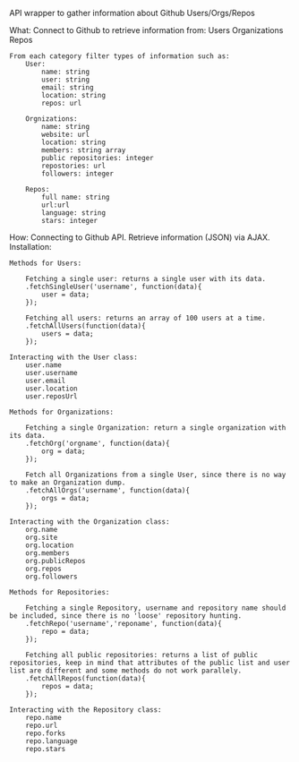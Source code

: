 API wrapper to gather information about Github Users/Orgs/Repos

What:
	Connect to Github to retrieve information from:
		Users
		Organizations
		Repos

	From each category filter types of information such as:
		User:
			name: string
			user: string
			email: string
			location: string
			repos: url

		Orgnizations:
			name: string
			website: url
			location: string
			members: string array
			public repositories: integer
			repostories: url
			followers: integer

		Repos:
			full name: string
			url:url
			language: string
			stars: integer
How:
	Connecting to Github API.
	Retrieve information (JSON) via AJAX.
Installation:

	Methods for Users:

		Fetching a single user: returns a single user with its data.
		.fetchSingleUser('username', function(data){
			user = data;
		});

		Fetching all users: returns an array of 100 users at a time.
		.fetchAllUsers(function(data){
			users = data;
		});

	Interacting with the User class:
		user.name 
		user.username
		user.email
		user.location
		user.reposUrl

	Methods for Organizations:

		Fetching a single Organization: return a single organization with its data.
		.fetchOrg('orgname', function(data){
			org = data;
		});

		Fetch all Organizations from a single User, since there is no way to make an Organization dump.
		.fetchAllOrgs('username', function(data){
			orgs = data;
		});

	Interacting with the Organization class:
		org.name
		org.site
		org.location
		org.members
		org.publicRepos
		org.repos
		org.followers

	Methods for Repositories:

		Fetching a single Repository, username and repository name should be included, since there is no 'loose' repository hunting.
		.fetchRepo('username','reponame', function(data){
			repo = data;
		});

		Fetching all public repositories: returns a list of public repositories, keep in mind that attributes of the public list and user list are different and some methods do not work parallely.
		.fetchAllRepos(function(data){
			repos = data;
		});

	Interacting with the Repository class:
		repo.name
		repo.url
		repo.forks
		repo.language
		repo.stars






















